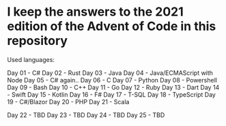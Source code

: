 # I keep the answers to the 2021 edition of the Advent of Code in this repository

Used languages:

Day 01 - C#
Day 02 - Rust
Day 03 - Java
Day 04 - Java/ECMAScript with Node
Day 05 - C# again..
Day 06 - C
Day 07 - Python
Day 08 - Powershell
Day 09 - Bash
Day 10 - C++
Day 11 - Go
Day 12 - Ruby
Day 13 - Dart
Day 14 - Swift
Day 15 - Kotlin
Day 16 - F#
Day 17 - T-SQL
Day 18 - TypeScript
Day 19 - C#/Blazor
Day 20 - PHP
Day 21 - Scala

Day 22 - TBD
Day 23 - TBD
Day 24 - TBD
Day 25 - TBD
